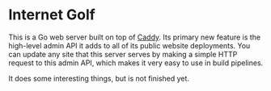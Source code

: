 # Internet Golf

This is a Go web server built on top of [Caddy](https://caddyserver.com/). Its primary new feature is the high-level admin API it adds to all of its public website deployments. You can update any site that this server serves by making a simple HTTP request to this admin API, which makes it very easy to use in build pipelines.

It does some interesting things, but is not finished yet.
